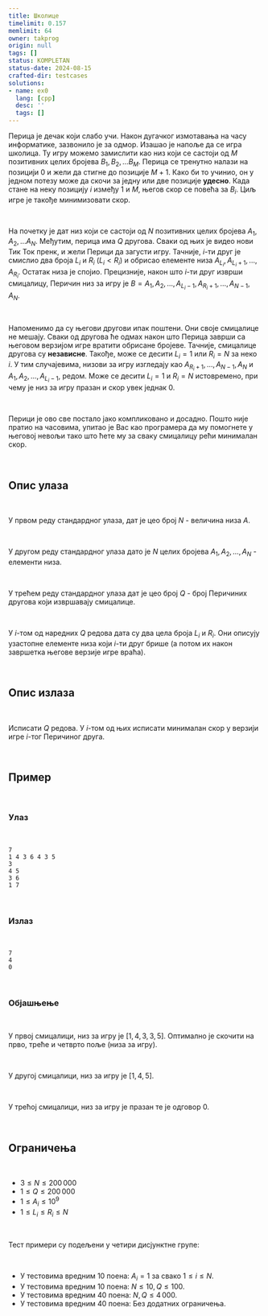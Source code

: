 ```yaml
---
title: Школице
timelimit: 0.157
memlimit: 64
owner: takprog
origin: null
tags: []
status: KOMPLETAN
status-date: 2024-08-15
crafted-dir: testcases
solutions:
- name: ex0
  lang: [cpp]
  desc: ''
  tags: []
---
```


Перица је дечак који слабо учи. Након дугачког измотавања на часу информатике, зазвонило је за одмор. Изашао је напоље да се игра школица. Ту игру можемо замислити као низ који се састоји од $M$ позитивних целих бројева $B_1,B_2,\ldots B_M$. Перица се тренутно налази на позицији $0$ и жели да стигне до позиције $M+1$. Како би то учинио, он у једном потезу може да скочи за једну или две позиције **удесно**. Када стане на неку позицију $i$ између $1$ и $M$, његов скор се повећа за $B_i$. Циљ игре је такође минимизовати скор.

<br>

На почетку је дат низ који се састоји од $N$ позитивних целих бројева $A_1,A_2,\ldots A_N$. Међутим, перица има $Q$ другова. Сваки од њих је видео нови Тик Ток пренк, и жели Перици да загусти игру. Тачније, $i$-ти друг је смислио два броја $L_i$ и $R_i$ ($L_i < R_i$) и обрисао елементе низа $A_{L_i},A_{L_i+1},\ldots,A_{R_i}$. Остатак низа је спојио. Прецизније, након што $i$-ти друг изврши смицалицу, Перичин низ за игру је $B = A_1,A_2,\ldots,A_{L_i-1},A_{R_i+1},\ldots,A_{N-1},A_{N}$.

<br>

Напоменимо да су његови другови ипак поштени. Они своје смицалице не мешају. Сваки од другова ће одмах након што Перица заврши са његовом верзијом игре вратити обрисане бројеве. Тачније, смицалице другова су **независне**. Такође, може се десити $L_i=1$ или $R_i=N$ за неко $i$. У тим случајевима, низови за игру изгледају као $A_{R_i+1},\ldots,A_{N-1},A_N$ и $A_1,A_2,\ldots,A_{L_i-1}$, редом. Може се десити $L_i=1$ и $R_i=N$ истовремено, при чему је низ за игру празан и скор увек једнак $0$.

<br>

Перици је ово све постало јако компликовано и досадно. Пошто није пратио на часовима, упитао је Вас као програмера да му помогнете у његовој невољи тако што ћете му за сваку смицалицу рећи минималан скор.

<br>

## Опис улаза

<br>

У првом реду стандардног улаза, дат је цео број $N$ - величина низа $A$.

<br>

У другом реду стандардног улаза дато је $N$ целих бројева $A_1,A_2,\ldots,A_N$ - елементи низа.

<br>

У трећем реду стандардног улаза дат је цео број $Q$ - број Перичиних другова који извршавају смицалице.

<br>

У $i$-том од наредних $Q$ редова дата су два цела броја $L_i$ и $R_i$. Они описују узастопне елементе низа који $i$-ти друг брише (а потом их након завршетка његове верзије игре враћа).

<br>

## Опис излаза

<br>

Исписати $Q$ редова. У $i$-том од њих исписати минималан скор у верзији игре $i$-тог Перичиног друга. 

<br>

## Пример

<br>

### Улаз

<br>

```
7
1 4 3 6 4 3 5
3
4 5
3 6
1 7
```

<br>

### Излаз

<br>

```
7
4
0
```

<br>

### Објашњење

<br>

У првој смицалици, низ за игру је $[1, 4, 3, 3, 5]$. Оптимално је скочити на прво, треће и четврто поље (низа за игру).

<br>

У другој смицалици, низ за игру је $[1, 4, 5]$.

<br>

У трећој смицалици, низ за игру је празан те је одговор $0$.

<br>

## Ограничења

<br>

* $3 \leq N \leq 200\,000$
* $1 \leq Q \leq 200\,000$
* $1 \leq A_i \leq 10^9$
* $1 \leq L_i \leq R_i \leq N$

<br>

Тест примери су подељени у четири дисјунктне групе:

<br>

* У тестовима вредним 10 поена: $A_i=1$ за свако $1 \leq i \leq N$.
* У тестовима вредним 10 поена: $N \leq 10, Q \leq 100$.
* У тестовима вредним 40 поена: $N,Q \leq 4\,000$.
* У тестовима вредним 40 поена: Без додатних ограничења.

